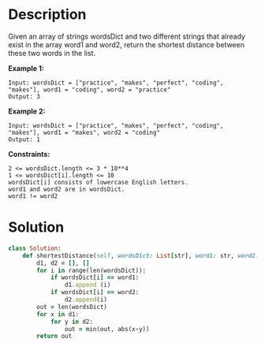 # Description
Given an array of strings wordsDict and two different strings that already exist in the array word1 and word2, return the shortest distance between these two words in the list.

**Example 1:**
```
Input: wordsDict = ["practice", "makes", "perfect", "coding", "makes"], word1 = "coding", word2 = "practice"
Output: 3
```
**Example 2:**
```
Input: wordsDict = ["practice", "makes", "perfect", "coding", "makes"], word1 = "makes", word2 = "coding"
Output: 1
```
**Constraints:**
```
2 <= wordsDict.length <= 3 * 10**4
1 <= wordsDict[i].length <= 10
wordsDict[i] consists of lowercase English letters.
word1 and word2 are in wordsDict.
word1 != word2
```
# Solution
```ruby
class Solution:
    def shortestDistance(self, wordsDict: List[str], word1: str, word2: str) -> int:
        d1, d2 = [], []
        for i in range(len(wordsDict)):
            if wordsDict[i] == word1:
                d1.append (i)
            if wordsDict[i] == word2:
                d2.append(i)
        out = len(wordsDict)
        for x in d1:
            for y in d2:
                out = min(out, abs(x-y))
        return out
```
